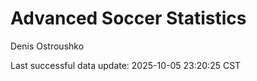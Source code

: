 # Advanced Soccer Statistics
Denis Ostroushko

<!-- gfm -->

Last successful data update: 2025-10-05 23:20:25 CST
